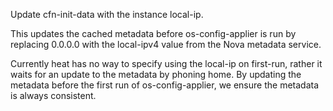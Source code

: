 Update cfn-init-data with the instance local-ip.

This updates the cached metadata before os-config-applier is run by replacing
0.0.0.0 with the local-ipv4 value from the Nova metadata service.

Currently heat has no way to specify using the local-ip on first-run, rather it
waits for an update to the metadata by phoning home. By updating the metadata
before the first run of os-config-applier, we ensure the metadata is always
consistent.
